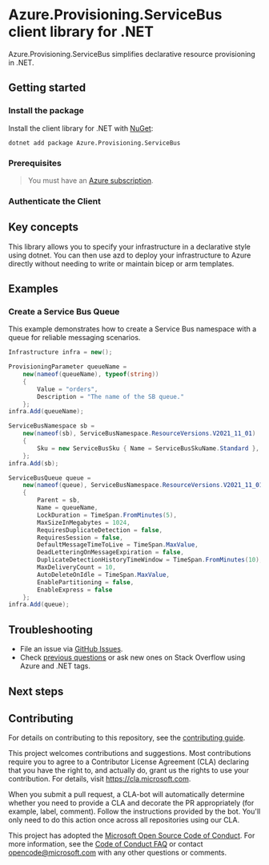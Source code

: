 # Azure.Provisioning.ServiceBus client library for .NET

Azure.Provisioning.ServiceBus simplifies declarative resource provisioning in .NET.

## Getting started

### Install the package

Install the client library for .NET with [NuGet](https://www.nuget.org/ ):

```dotnetcli
dotnet add package Azure.Provisioning.ServiceBus
```

### Prerequisites

> You must have an [Azure subscription](https://azure.microsoft.com/free/dotnet/).

### Authenticate the Client

## Key concepts

This library allows you to specify your infrastructure in a declarative style using dotnet.  You can then use azd to deploy your infrastructure to Azure directly without needing to write or maintain bicep or arm templates.

## Examples

### Create a Service Bus Queue

This example demonstrates how to create a Service Bus namespace with a queue for reliable messaging scenarios.

```C# Snippet:ServiceBusBasic
Infrastructure infra = new();

ProvisioningParameter queueName =
    new(nameof(queueName), typeof(string))
    {
        Value = "orders",
        Description = "The name of the SB queue."
    };
infra.Add(queueName);

ServiceBusNamespace sb =
    new(nameof(sb), ServiceBusNamespace.ResourceVersions.V2021_11_01)
    {
        Sku = new ServiceBusSku { Name = ServiceBusSkuName.Standard },
    };
infra.Add(sb);

ServiceBusQueue queue =
    new(nameof(queue), ServiceBusNamespace.ResourceVersions.V2021_11_01)
    {
        Parent = sb,
        Name = queueName,
        LockDuration = TimeSpan.FromMinutes(5),
        MaxSizeInMegabytes = 1024,
        RequiresDuplicateDetection = false,
        RequiresSession = false,
        DefaultMessageTimeToLive = TimeSpan.MaxValue,
        DeadLetteringOnMessageExpiration = false,
        DuplicateDetectionHistoryTimeWindow = TimeSpan.FromMinutes(10),
        MaxDeliveryCount = 10,
        AutoDeleteOnIdle = TimeSpan.MaxValue,
        EnablePartitioning = false,
        EnableExpress = false
    };
infra.Add(queue);
```

## Troubleshooting

-   File an issue via [GitHub Issues](https://github.com/Azure/azure-sdk-for-net/issues).
-   Check [previous questions](https://stackoverflow.com/questions/tagged/azure+.net) or ask new ones on Stack Overflow using Azure and .NET tags.

## Next steps

## Contributing

For details on contributing to this repository, see the [contributing
guide][cg].

This project welcomes contributions and suggestions. Most contributions
require you to agree to a Contributor License Agreement (CLA) declaring
that you have the right to, and actually do, grant us the rights to use
your contribution. For details, visit <https://cla.microsoft.com>.

When you submit a pull request, a CLA-bot will automatically determine
whether you need to provide a CLA and decorate the PR appropriately
(for example, label, comment). Follow the instructions provided by the
bot. You'll only need to do this action once across all repositories
using our CLA.

This project has adopted the [Microsoft Open Source Code of Conduct][coc]. For
more information, see the [Code of Conduct FAQ][coc_faq] or contact
<opencode@microsoft.com> with any other questions or comments.

<!-- LINKS -->
[cg]: https://github.com/Azure/azure-sdk-for-net/blob/main/sdk/resourcemanager/Azure.ResourceManager/docs/CONTRIBUTING.md
[coc]: https://opensource.microsoft.com/codeofconduct/
[coc_faq]: https://opensource.microsoft.com/codeofconduct/faq/
